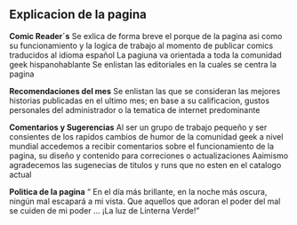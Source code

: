 ##  Explicacion de la pagina
**Comic Reader´s**
 Se exlica de forma breve el porque de la pagina asi como su funcionamiento y la logica de trabajo al momento de publicar comics traducidos al idioma español
 La pagiuna va orientada a toda la comunidad geek hispanohablante 
 Se enlistan las editoriales en la cuales se centra la pagina

**Recomendaciones del mes**
Se enlistan las que se consideran las mejores historias publicadas en el ultimo mes; en base a su calificacion, gustos personales del administrador o la tematica de internet predominante

**Comentarios y Sugerencias**
Al ser un grupo de trabajo pequeño y ser consientes de los rapidos cambios de humor de la comunidad geek a nivel mundial accedemos a recibir comentarios sobre el funcionamiento de la pagina, su diseño y contenido para correciones o actualizaciones
Aaimismo agradecemos las sugenecias de titulos y runs que no esten en el catalogo actual

**Politica de la pagina**
“ En el día más brillante, en la noche más oscura, ningún mal escapará a mi vista. Que aquellos que adoran el poder del mal se cuiden de mi poder ... ¡La luz de Linterna Verde!”